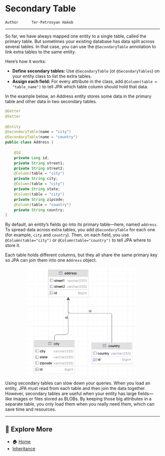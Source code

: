 # Secondary Table

```info
Author      Ter-Petrosyan Hakob
```
---

So far, we have always mapped one entity to a single table, called the primary table. But sometimes your existing database has data split across several tables. In that case, you can use the `@SecondaryTable` annotation to link extra tables to the same entity.

Here’s how it works:

- **Define secondary tables:** Use `@SecondaryTable` (or `@SecondaryTables`) on your entity class to list the extra tables.
- **Assign each field:** For every attribute in the class, add `@Column(table = "table_name")` to tell JPA which table column should hold that data.

In the example below, an Address entity stores some data in the primary table and other data in two secondary tables.

```java
@Getter
@Setter

@Entity
@SecondaryTable(name = "city")
@SecondaryTable(name = "country")
public class Address {

    @Id
    private Long id;
    private String street1;
    private String street2;
    @Column(table = "city")
    private String city;
    @Column(table = "city")
    private String state;
    @Column(table = "city")
    private String zipcode;
    @Column(table = "country")
    private String country;
}
```

By default, an entity’s fields go into its primary table—here, named `address`. To spread data across extra tables, you add `@SecondaryTable` 
for each one (for example, `city` and `country`). Then, on each field, you use `@Column(table="city")` or `@Column(table="country")` to tell JPA where to store it.

Each table holds different columns, but they all share the same primary key so JPA can join them into one `Address` object.

<p align="center">
    <img src="./assets/img5.png" alt="img5" width="350"/>
</p>

Using secondary tables can slow down your queries. When you load an entity, JPA must read from each table and then join the data together. However, secondary tables are useful when your entity has large fields—like images or files stored as BLOBs. By keeping those big attributes in a separate table, you only load them when you really need them, which can save time and resources.

---

## 📌 Explore More

- 🏠 [Home](./../../README.md)
- [Inheritance](./3_Inheritance.md)